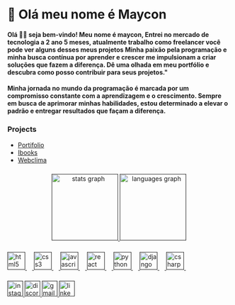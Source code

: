# 💫 Olá meu nome é Maycon

#### Olá 👋🏼 seja bem-vindo! Meu nome é maycon, Entrei no mercado de tecnologia a 2 ano 5 meses, atualmente trabalho como freelancer você pode ver alguns desses meus projetos Minha paixão pela programação e minha busca contínua por aprender e crescer me impulsionam a criar soluções que fazem a diferença. Dê uma olhada em meu portfólio e descubra como posso contribuir para seus projetos."
#### Minha jornada no mundo da programação é marcada por um compromisso constante com a aprendizagem e o crescimento. Sempre em busca de aprimorar minhas habilidades, estou determinado a elevar o padrão e entregar resultados que façam a diferença.

### Projects 

<ul>
  <li><a href="https://portifolio-gamma-beryl-19.vercel.app/" target="_blank">Portifolio</li>
  <li><a href="https://web-ibooks.vercel.app/" target="_blank">Ibooks</li>
  <li><a href="" target="_blank">Webclima</li>
</ul>



###
<div align="center">
  <img src="https://github-readme-stats.vercel.app/api?username=Maycondo&hide_title=false&hide_rank=false&show_icons=true&include_all_commits=true&count_private=true&disable_animations=false&theme=dark&locale=en&hide_border=true&order=1" height="150" alt="stats graph"  />
  <img src="https://github-readme-stats.vercel.app/api/top-langs?username=Maycondo&locale=en&hide_title=true&layout=compact&card_width=320&langs_count=5&theme=dark&hide_border=true&order=2" height="150" alt="languages graph"  />
</div>

###

<div align="left">
  <img src="https://cdn.jsdelivr.net/gh/devicons/devicon/icons/html5/html5-original.svg" height="40" alt="html5 logo"  />
  <img width="12" />
  <img src="https://cdn.jsdelivr.net/gh/devicons/devicon/icons/css3/css3-original.svg" height="40" alt="css3 logo"  />
  <img width="12" />
  <img src="https://cdn.jsdelivr.net/gh/devicons/devicon/icons/javascript/javascript-original.svg" height="40" alt="javascript logo"  />
  <img width="12" />
  <img src="https://cdn.jsdelivr.net/gh/devicons/devicon/icons/react/react-original.svg" height="40" alt="react logo"  />
  <img width="12" />
  <img src="https://cdn.jsdelivr.net/gh/devicons/devicon/icons/python/python-original.svg" height="40" alt="python logo"  />
  <img width="12" />
  <img src="https://cdn.jsdelivr.net/gh/devicons/devicon/icons/django/django-plain.svg" height="40" alt="django logo"  />
  <img width="12" />
  <img src="https://cdn.jsdelivr.net/gh/devicons/devicon/icons/csharp/csharp-original.svg" height="40" alt="csharp logo"  />
  <img width="12" />
</div>

###

###

###

<div align="left">
  <img href="https://www.instagram.com/maycon_d2003/" src="https://img.shields.io/static/v1?message=Instagram&logo=instagram&label=&color=E4405F&logoColor=white&labelColor=&style=for-the-badge" height="35" alt="instagram logo"  />
  <img src="https://img.shields.io/static/v1?message=Discord&logo=discord&label=&color=7289DA&logoColor=white&labelColor=&style=for-the-badge" height="35" alt="discord logo"  />
  <img src="https://img.shields.io/static/v1?message=Gmail&logo=gmail&label=&color=D14836&logoColor=white&labelColor=&style=for-the-badge" height="35" alt="gmail logo"  />
  <img src="https://img.shields.io/static/v1?message=LinkedIn&logo=linkedin&label=&color=0077B5&logoColor=white&labelColor=&style=for-the-badge" height="35" alt="linkedin logo"  />
</div>

###


###
